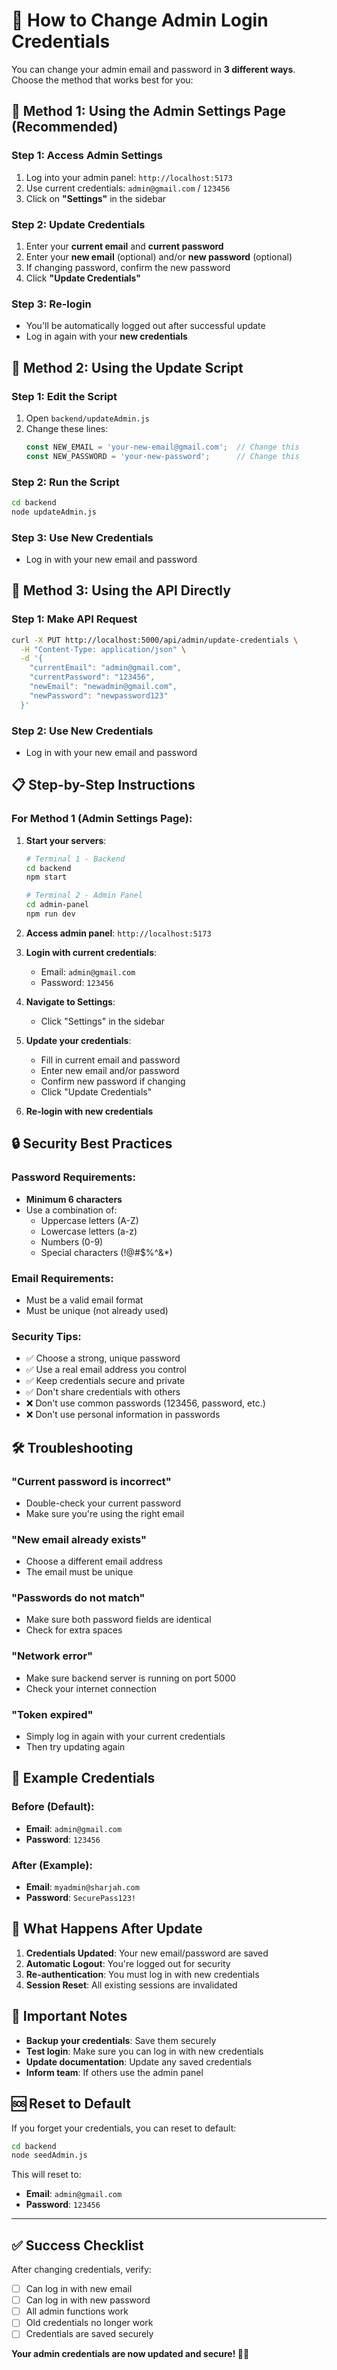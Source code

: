 # 🔐 How to Change Admin Login Credentials

You can change your admin email and password in **3 different ways**. Choose the method that works best for you:

## 🚀 Method 1: Using the Admin Settings Page (Recommended)

### Step 1: Access Admin Settings
1. Log into your admin panel: `http://localhost:5173`
2. Use current credentials: `admin@gmail.com` / `123456`
3. Click on **"Settings"** in the sidebar

### Step 2: Update Credentials
1. Enter your **current email** and **current password**
2. Enter your **new email** (optional) and/or **new password** (optional)
3. If changing password, confirm the new password
4. Click **"Update Credentials"**

### Step 3: Re-login
- You'll be automatically logged out after successful update
- Log in again with your **new credentials**

## 🔧 Method 2: Using the Update Script

### Step 1: Edit the Script
1. Open `backend/updateAdmin.js`
2. Change these lines:
   ```javascript
   const NEW_EMAIL = 'your-new-email@gmail.com';  // Change this
   const NEW_PASSWORD = 'your-new-password';      // Change this
   ```

### Step 2: Run the Script
```bash
cd backend
node updateAdmin.js
```

### Step 3: Use New Credentials
- Log in with your new email and password

## 🔧 Method 3: Using the API Directly

### Step 1: Make API Request
```bash
curl -X PUT http://localhost:5000/api/admin/update-credentials \
  -H "Content-Type: application/json" \
  -d '{
    "currentEmail": "admin@gmail.com",
    "currentPassword": "123456",
    "newEmail": "newadmin@gmail.com",
    "newPassword": "newpassword123"
  }'
```

### Step 2: Use New Credentials
- Log in with your new email and password

## 📋 Step-by-Step Instructions

### For Method 1 (Admin Settings Page):

1. **Start your servers**:
   ```bash
   # Terminal 1 - Backend
   cd backend
   npm start
   
   # Terminal 2 - Admin Panel
   cd admin-panel
   npm run dev
   ```

2. **Access admin panel**: `http://localhost:5173`

3. **Login with current credentials**:
   - Email: `admin@gmail.com`
   - Password: `123456`

4. **Navigate to Settings**:
   - Click "Settings" in the sidebar

5. **Update your credentials**:
   - Fill in current email and password
   - Enter new email and/or password
   - Confirm new password if changing
   - Click "Update Credentials"

6. **Re-login with new credentials**

## 🔒 Security Best Practices

### Password Requirements:
- **Minimum 6 characters**
- Use a combination of:
  - Uppercase letters (A-Z)
  - Lowercase letters (a-z)
  - Numbers (0-9)
  - Special characters (!@#$%^&*)

### Email Requirements:
- Must be a valid email format
- Must be unique (not already used)

### Security Tips:
- ✅ Choose a strong, unique password
- ✅ Use a real email address you control
- ✅ Keep credentials secure and private
- ✅ Don't share credentials with others
- ❌ Don't use common passwords (123456, password, etc.)
- ❌ Don't use personal information in passwords

## 🛠️ Troubleshooting

### "Current password is incorrect"
- Double-check your current password
- Make sure you're using the right email

### "New email already exists"
- Choose a different email address
- The email must be unique

### "Passwords do not match"
- Make sure both password fields are identical
- Check for extra spaces

### "Network error"
- Make sure backend server is running on port 5000
- Check your internet connection

### "Token expired"
- Simply log in again with your current credentials
- Then try updating again

## 📝 Example Credentials

### Before (Default):
- **Email**: `admin@gmail.com`
- **Password**: `123456`

### After (Example):
- **Email**: `myadmin@sharjah.com`
- **Password**: `SecurePass123!`

## 🔄 What Happens After Update

1. **Credentials Updated**: Your new email/password are saved
2. **Automatic Logout**: You're logged out for security
3. **Re-authentication**: You must log in with new credentials
4. **Session Reset**: All existing sessions are invalidated

## 🚨 Important Notes

- **Backup your credentials**: Save them securely
- **Test login**: Make sure you can log in with new credentials
- **Update documentation**: Update any saved credentials
- **Inform team**: If others use the admin panel

## 🆘 Reset to Default

If you forget your credentials, you can reset to default:

```bash
cd backend
node seedAdmin.js
```

This will reset to:
- **Email**: `admin@gmail.com`
- **Password**: `123456`

---

## ✅ Success Checklist

After changing credentials, verify:

- [ ] Can log in with new email
- [ ] Can log in with new password
- [ ] All admin functions work
- [ ] Old credentials no longer work
- [ ] Credentials are saved securely

**Your admin credentials are now updated and secure! 🔐✨** 